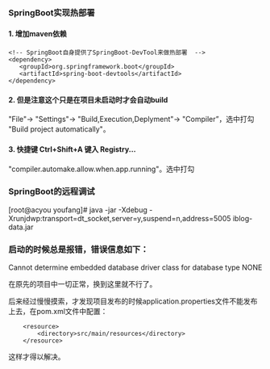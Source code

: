 
### SpringBoot实现热部署
#### 1. 增加maven依赖
```
<!-- SpringBoot自身提供了SpringBoot-DevTool来做热部署  -->
<dependency>
   <groupId>org.springframework.boot</groupId>
   <artifactId>spring-boot-devtools</artifactId>
</dependency>
```
#### 2. 但是注意这个只是在项目未启动时才会自动build

"File"-> "Settings"-> "Build,Execution,Deplyment"-> "Compiler”，选中打勾 "Build project automatically"。
#### 3. 快捷键 Ctrl+Shift+A 键入 Registry...

"compiler.automake.allow.when.app.running"。选中打勾

### SpringBoot的远程调试

[root@acyou youfang]# java -jar -Xdebug -Xrunjdwp:transport=dt_socket,server=y,suspend=n,address=5005 iblog-data.jar


### 启动的时候总是报错，错误信息如下：
Cannot determine embedded database driver class for database type NONE

在原先的项目中一切正常，换到这里就不行了。

后来经过慢慢摸索，才发现项目发布的时候application.properties文件不能发布上去，在pom.xml文件中配置：

		<resource>
			<directory>src/main/resources</directory>
		</resource>

这样才得以解决。


